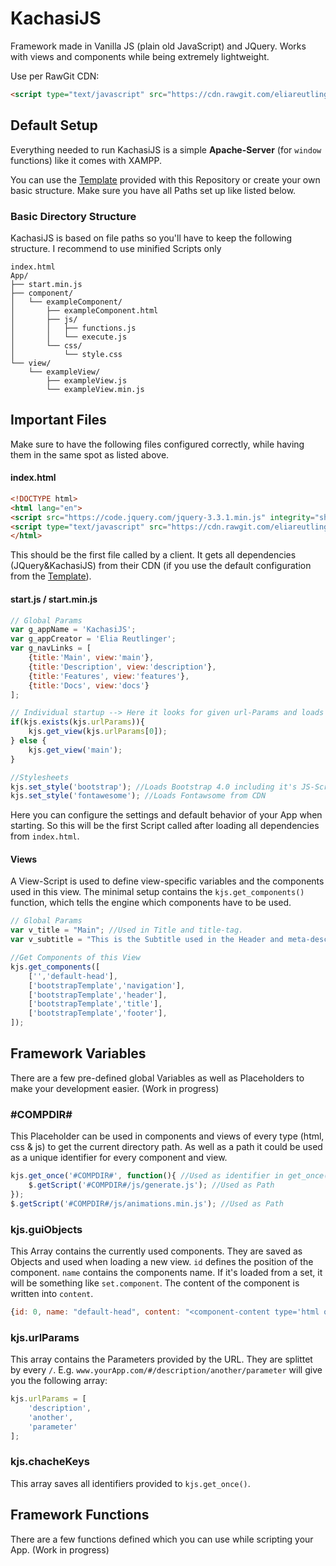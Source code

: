 # KachasiJS
Framework made in Vanilla JS (plain old JavaScript) and JQuery. Works with views and components while being extremely lightweight.

Use per RawGit CDN:
```html
<script type="text/javascript" src="https://cdn.rawgit.com/eliareutlinger/KachasiJS/master/Engine/kachasi.min.js"></script>
```

## Default Setup
Everything needed to run KachasiJS is a simple **Apache-Server** (for `window` functions) like it comes with XAMPP.

You can use the [Template](https://github.com/eliareutlinger/KachasiJS/tree/master/Template) provided with this Repository or create your own basic structure. Make sure you have all Paths set up like listed below.


### Basic Directory Structure
KachasiJS is based on file paths so you'll have to keep the following structure. I recommend to use minified Scripts only
```
index.html
App/
├── start.min.js
├── component/
│   └── exampleComponent/
│       ├── exampleComponent.html
│       ├── js/
│       │   ├── functions.js
│       │   └── execute.js
│       └── css/
│           └── style.css
└── view/
    └── exampleView/
        ├── exampleView.js
        └── exampleView.min.js
```

## Important Files
Make sure to have the following files configured correctly, while having them in the same spot as listed above.

#### index.html
```html
<!DOCTYPE html>
<html lang="en">
<script src="https://code.jquery.com/jquery-3.3.1.min.js" integrity="sha256-FgpCb/KJQlLNfOu91ta32o/NMZxltwRo8QtmkMRdAu8=" crossorigin="anonymous"></script>
<script type="text/javascript" src="https://cdn.rawgit.com/eliareutlinger/KachasiJS/master/Engine/kachasi.min.js"></script>
</html>
```
This should be the first file called by a client. It gets all dependencies (JQuery&KachasiJS) from their CDN (if you use the default configuration from the [Template](https://github.com/eliareutlinger/KachasiJS/tree/master/Template)).

#### start.js / start.min.js
```javascript
// Global Params
var g_appName = 'KachasiJS';
var g_appCreator = 'Elia Reutlinger';
var g_navLinks = [
    {title:'Main', view:'main'},
    {title:'Description', view:'description'},
    {title:'Features', view:'features'},
    {title:'Docs', view:'docs'}
];

// Individual startup --> Here it looks for given url-Params and loads the appropriate view.
if(kjs.exists(kjs.urlParams)){
    kjs.get_view(kjs.urlParams[0]);
} else {
    kjs.get_view('main');
}

//Stylesheets
kjs.set_style('bootstrap'); //Loads Bootstrap 4.0 including it's JS-Scripts from cdn.
kjs.set_style('fontawesome'); //Loads Fontawsome from CDN
```
Here you can configure the settings and default behavior of your App when starting. So this will be the first Script called after loading all dependencies from `index.html`.

#### Views
A View-Script is used to define view-specific variables and the components used in this view. The minimal setup contains the `kjs.get_components()` function, which tells the engine which components have to be used.
```javascript
// Global Params
var v_title = "Main"; //Used in Title and title-tag.
var v_subtitle = "This is the Subtitle used in the Header and meta-description tag.";

//Get Components of this View
kjs.get_components([
    ['','default-head'],
    ['bootstrapTemplate','navigation'],
    ['bootstrapTemplate','header'],
    ['bootstrapTemplate','title'],
    ['bootstrapTemplate','footer'],
]);
```

## Framework Variables
There are a few pre-defined global Variables as well as Placeholders to make your development easier. (Work in progress)

###  #COMPDIR#
This Placeholder can be used in components and views of every type (html, css & js) to get the current directory path. As well as a path it could be used as a unique identifier for every component and view.
```javascript
kjs.get_once('#COMPDIR#', function(){ //Used as identifier in get_once()
	$.getScript('#COMPDIR#/js/generate.js'); //Used as Path
});
$.getScript('#COMPDIR#/js/animations.min.js'); //Used as Path
```
###  kjs.guiObjects
This Array contains the currently used components. They are saved as Objects and used when loading a new view. `id` defines the position of the component. `name` contains the components name. If it's loaded from a set, it will be something like `set.component`. The content of the component is written into `content`.
```javascript
{id: 0, name: "default-head", content: "<component-content type='html or js'></component-content>"}
```
###  kjs.urlParams
This array contains the Parameters provided by the URL. They are splittet by every `/`.
E.g. `www.yourApp.com/#/description/another/parameter` will give you the following array:
```javascript
kjs.urlParams = [
	'description',
    'another',
    'parameter'
];
```
###  kjs.chacheKeys
This array saves all identifiers provided to `kjs.get_once()`.

## Framework Functions
There are a few functions defined which you can use while scripting your App.
(Work in progress)
